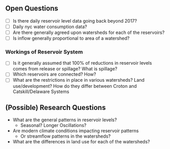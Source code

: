 ## Open Questions

- [ ] Is there daily reservoir level data going back beyond 2017?
- [ ] Daily nyc water consumption data?
- [ ] Are there generally agreed upon watersheds for each of the reservoirs?
- [ ] Is inflow generally proportional to area of a watershed?

### Workings of Reservoir System

- [ ] Is it generally assumed that 100% of reductions in reservoir levels comes from release or spillage? What is spillage?
- [ ] Which reservoirs are connected? How?
- [ ] What are the restrictions in place in various watersheds? Land use/development? How do they differ between Croton and Catskill/Delaware Systems

## (Possible) Research Questions

- What are the general patterns in reservoir levels?
  - Seasonal? Longer Oscillations?
- Are modern climate conditions impacting reservoir patterns
  - Or streamflow patterns in the watersheds?
- What are the differences in land use for each of the watersheds?
